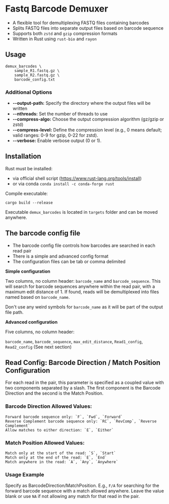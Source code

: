 # Fastq Barcode Demuxer

- A flexible tool for demultiplexing FASTQ files containing barcodes
- Splits FASTQ files into separate output files based on barcode sequence
- Supports both `zstd` and `gzip` compression formats
- Written in Rust using `rust-bio` and `rayon`

## Usage

```
demux_barcodes \
    sample_R1.fastq.gz \
    sample_R2.fastq.gz \
    barcode_config.txt
```

### Additional Options
- **--output-path:** Specify the directory where the output files will be written
- **--nthreads:** Set the number of threads to use
- **--compress-algo:** Choose the output compression algorithm (gz/gzip or zstd)
- **--compress-level:** Define the compression level (e.g., 0 means default; valid ranges: 0-9 for gzip, 0-22 for zstd).
- **--verbose:** Enable verbose output (0 or 1).

## Installation

Rust must be installed:
- via official shell script (https://www.rust-lang.org/tools/install)
- or via conda `conda install -c conda-forge rust`

Compile executable:
```
cargo build --release
```

Executable `demux_barcodes` is located in `targets` folder and can be moved anywhere. 

## The barcode config file

- The barcode config file controls how barcodes are searched in each read pair
- There is a simple and advanced config format
- The configuration files can be tab or comma delimited

**Simple configuration**

Two columns, no column header: `barcode_name` and `barcode_sequence`. This will search for barcode sequences anywhere within the read pair, with a maximum edit distance of 1. If found, reads will be demultiplexed into files named based on `barcode_name`.

Don't use any weird symbols for `barcode_name` as it will be part of the output file path.

**Advanced configuration**

Five columns, no column header:

`barcode_name`, `barcode_sequence`, `max_edit_distance`, `Read1_config`, `Read2_config` (See next section)

## Read Config: Barcode Direction / Match Position Configuration

For each read in the pair, this parameter is specified as a coupled value with two components separated by a slash. The first component is the Barcode Direction and the second is the Match Position.

### Barcode Direction Allowed Values:

    Forward barcode sequence only: `F`, `Fwd`, `Forward`
    Reverse Complement barcode sequence only: `RC`, `RevComp`, `Reverse Complement`
    Allow matches to either direction: `E`, `Either`

### Match Position Allowed Values:

    Match only at the start of the read: `S`, `Start`
    Match only at the end of the read: `E`, `End`
    Match anywhere in the read: `A`, `Any`, `Anywhere`

### Usage Example
Specify as BarcodeDirection/MatchPosition. E.g., `F/A` for searching for the forward barcode sequence with a match allowed anywhere. Leave the value blank or use `NA` if not allowing any match for that read in the pair.